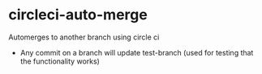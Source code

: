 # circleci-auto-merge
Automerges to another branch using circle ci


- Any commit on a branch will update test-branch (used for testing that the functionality works)